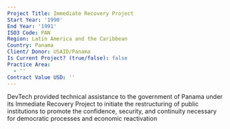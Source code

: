 ```yaml
---
Project Title: Immediate Recovery Project
Start Year: '1990'
End Year: '1991'
ISO3 Code: PAN
Region: Latin America and the Caribbean
Country: Panama
Client/ Donor: USAID/Panama
Is Current Project? (true/false): false
Practice Area:
  - ''
Contract Value USD: ''
---
```

DevTech provided technical assistance to the government of Panama under its Immediate Recovery Project to initiate the restructuring of public institutions to promote the confidence, security, and continuity necessary for democratic processes and economic reactivation
